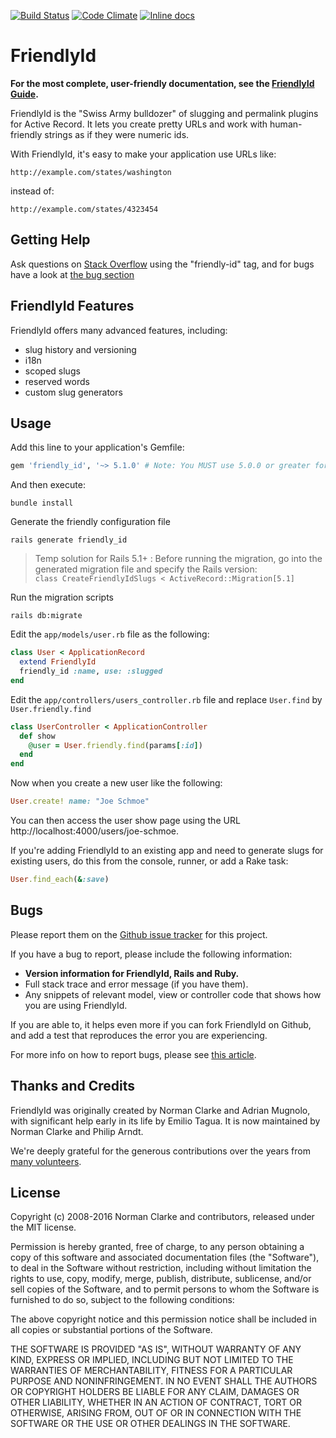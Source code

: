 [![Build Status](https://travis-ci.org/norman/friendly_id.svg)](https://travis-ci.org/norman/friendly_id)
[![Code Climate](https://codeclimate.com/github/norman/friendly_id.svg)](https://codeclimate.com/github/norman/friendly_id)
[![Inline docs](http://inch-ci.org/github/norman/friendly_id.svg?branch=master)](http://inch-ci.org/github/norman/friendly_id)

# FriendlyId

**For the most complete, user-friendly documentation, see the [FriendlyId Guide](http://norman.github.io/friendly_id/file.Guide.html).**

FriendlyId is the "Swiss Army bulldozer" of slugging and permalink plugins for
Active Record. It lets you create pretty URLs and work with human-friendly
strings as if they were numeric ids.

With FriendlyId, it's easy to make your application use URLs like:

    http://example.com/states/washington

instead of:

    http://example.com/states/4323454


## Getting Help

Ask questions on [Stack Overflow](http://stackoverflow.com/questions/tagged/friendly-id)
using the "friendly-id" tag, and for bugs have a look at [the bug section](https://github.com/norman/friendly_id#bugs)

## FriendlyId Features

FriendlyId offers many advanced features, including:

 * slug history and versioning
 * i18n
 * scoped slugs
 * reserved words
 * custom slug generators

## Usage

Add this line to your application's Gemfile:

```ruby
gem 'friendly_id', '~> 5.1.0' # Note: You MUST use 5.0.0 or greater for Rails 4.0+
```

And then execute:

```shell
bundle install
```

Generate the friendly configuration file

```shell
rails generate friendly_id
```

>Temp solution for Rails 5.1+ : Before running the migration, go into the generated migration file and specify the Rails version:  
`class CreateFriendlyIdSlugs < ActiveRecord::Migration[5.1]`  

Run the migration scripts

```shell
rails db:migrate
```

Edit the `app/models/user.rb` file as the following:

```ruby
class User < ApplicationRecord
  extend FriendlyId
  friendly_id :name, use: :slugged
end
```

Edit the `app/controllers/users_controller.rb` file and replace `User.find` by `User.friendly.find`

```ruby
class UserController < ApplicationController
  def show
    @user = User.friendly.find(params[:id])
  end
end
```

Now when you create a new user like the following:

```ruby
User.create! name: "Joe Schmoe"
```

You can then access the user show page using the URL http://localhost:4000/users/joe-schmoe.


If you're adding FriendlyId to an existing app and need to generate slugs for
existing users, do this from the console, runner, or add a Rake task:

```ruby
User.find_each(&:save)
```

## Bugs

Please report them on the [Github issue
tracker](http://github.com/norman/friendly_id/issues) for this project.

If you have a bug to report, please include the following information:

* **Version information for FriendlyId, Rails and Ruby.**
* Full stack trace and error message (if you have them).
* Any snippets of relevant model, view or controller code that shows how you
  are using FriendlyId.

If you are able to, it helps even more if you can fork FriendlyId on Github,
and add a test that reproduces the error you are experiencing.

For more info on how to report bugs, please see [this
article](http://yourbugreportneedsmore.info/).

## Thanks and Credits

FriendlyId was originally created by Norman Clarke and Adrian Mugnolo, with
significant help early in its life by Emilio Tagua. It is now maintained by
Norman Clarke and Philip Arndt.

We're deeply grateful for the generous contributions over the years from [many
volunteers](https://github.com/norman/friendly_id/contributors).

## License

Copyright (c) 2008-2016 Norman Clarke and contributors, released under the MIT
license.

Permission is hereby granted, free of charge, to any person obtaining a copy of
this software and associated documentation files (the "Software"), to deal in
the Software without restriction, including without limitation the rights to
use, copy, modify, merge, publish, distribute, sublicense, and/or sell copies
of the Software, and to permit persons to whom the Software is furnished to do
so, subject to the following conditions:

The above copyright notice and this permission notice shall be included in all
copies or substantial portions of the Software.

THE SOFTWARE IS PROVIDED "AS IS", WITHOUT WARRANTY OF ANY KIND, EXPRESS OR
IMPLIED, INCLUDING BUT NOT LIMITED TO THE WARRANTIES OF MERCHANTABILITY,
FITNESS FOR A PARTICULAR PURPOSE AND NONINFRINGEMENT. IN NO EVENT SHALL THE
AUTHORS OR COPYRIGHT HOLDERS BE LIABLE FOR ANY CLAIM, DAMAGES OR OTHER
LIABILITY, WHETHER IN AN ACTION OF CONTRACT, TORT OR OTHERWISE, ARISING FROM,
OUT OF OR IN CONNECTION WITH THE SOFTWARE OR THE USE OR OTHER DEALINGS IN THE
SOFTWARE.
